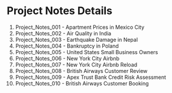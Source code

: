 # Project Notes Details
01. Project_Notes_001 - Apartment Prices in Mexico City
02. Project_Notes_002 - Air Quality in India
03. Project_Notes_003 - Earthquake Damage in Nepal
04. Project_Notes_004 - Bankruptcy in Poland
05. Project_Notes_005 - United States Small Business Owners
06. Project_Notes_006 - New York City Airbnb
07. Project_Notes_007 - New York City Airbnb Reload
08. Project_Notes_008 - British Airways Customer Review
09. Project_Notes_009 - Apex Trust Bank Credit Risk Assessment
10. Project_Notes_010 - British Airways Customer Booking